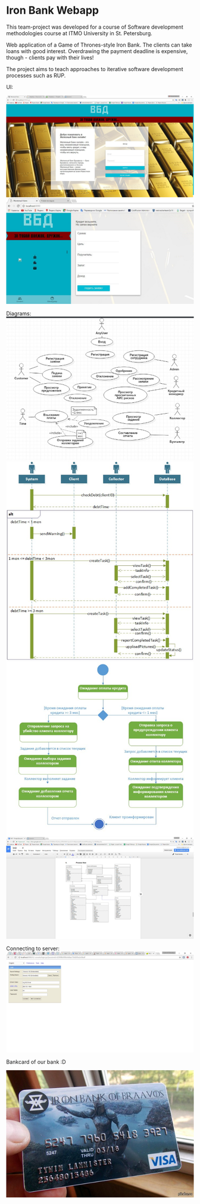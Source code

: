 # Iron Bank Webapp

This team-project was developed for a course of Software development methodologies course at ITMO University in St. Petersburg.

Web application of a Game of Thrones-style Iron Bank. The clients can take loans with good interest. Overdrawing the payment deadline is expensive, though - clients pay with their lives!

The project aims to teach approaches to iterative software development processes such as RUP.

UI:


![](https://github.com/Kaluzhskaia/iron-bank-webapp/blob/master/website.jpg)
![](https://github.com/Kaluzhskaia/iron-bank-webapp/blob/master/loanform.jpg)


Diagrams:
![](https://github.com/Kaluzhskaia/iron-bank-webapp/blob/master/schema1.jpg)
![](https://github.com/Kaluzhskaia/iron-bank-webapp/blob/master/schema2.jpg)
![](https://github.com/Kaluzhskaia/iron-bank-webapp/blob/master/schema3.jpg)
![](https://github.com/Kaluzhskaia/iron-bank-webapp/blob/master/schema4.jpg)


Connecting to server:
![](https://github.com/Kaluzhskaia/iron-bank-webapp/blob/master/server.jpg)


Bankcard of our bank :D

![](https://github.com/Kaluzhskaia/iron-bank-webapp/blob/master/bankcard.jpg)
